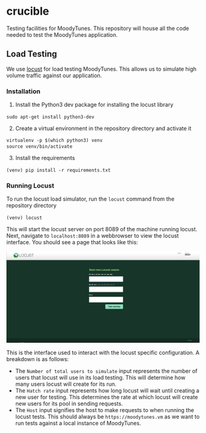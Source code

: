 # crucible
Testing facilities for MoodyTunes. This repository will house all the code needed to test the MoodyTunes
application.

## Load Testing

We use [locust](https://locust.io/) for load testing MoodyTunes. This allows us to simulate high
volume traffic against our application.

### Installation

1. Install the Python3 dev package for installing the locust library

`sudo apt-get install python3-dev`

2. Create a virtual environment in the repository directory and activate it

```shell script
virtualenv -p $(which python3) venv
source venv/bin/activate
```

3. Install the requirements

`(venv) pip install -r requirements.txt`


### Running Locust

To run the locust load simulator, run the `locust` command from the repository directory

`(venv) locust`

This will start the locust server on port 8089 of the machine running locust. Next, navigate to `localhost:8089` in a
webbrowser to view the locust interface. You should see a page that looks like this:

![Locust Interface](./imgs/locust_interface.png)

This is the interface used to interact with the locust specific configuration. A breakdown is as follows:

- The `Number of total users to simulate` input represents the number of users that locust will use in its load testing.
This will determine how many users locust will create for its run.
- The `Hatch rate` input represents how long locust will wait until creating a new user for testing. This determines
the rate at which locust will create new users for its pool in sending requests.
- The `Host` input signifies the host to make requests to when running the locust tests. This should always be
`https://moodytunes.vm` as we want to run tests against a local instance of MoodyTunes.
